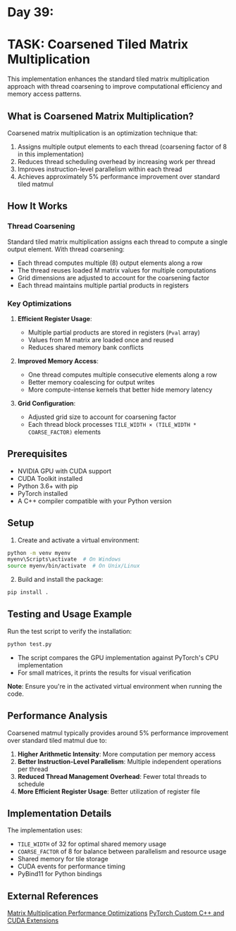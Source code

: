 # Day 39:
# TASK: Coarsened Tiled Matrix Multiplication

This implementation enhances the standard tiled matrix multiplication approach with thread coarsening to improve computational efficiency and memory access patterns.

## What is Coarsened Matrix Multiplication?

Coarsened matrix multiplication is an optimization technique that:

1. Assigns multiple output elements to each thread (coarsening factor of 8 in this implementation)
2. Reduces thread scheduling overhead by increasing work per thread
3. Improves instruction-level parallelism within each thread
4. Achieves approximately 5% performance improvement over standard tiled matmul

## How It Works

### Thread Coarsening

Standard tiled matrix multiplication assigns each thread to compute a single output element. With thread coarsening:

- Each thread computes multiple (8) output elements along a row
- The thread reuses loaded M matrix values for multiple computations
- Grid dimensions are adjusted to account for the coarsening factor
- Each thread maintains multiple partial products in registers

### Key Optimizations

1. **Efficient Register Usage**:
   - Multiple partial products are stored in registers (`Pval` array)
   - Values from M matrix are loaded once and reused
   - Reduces shared memory bank conflicts

2. **Improved Memory Access**:
   - One thread computes multiple consecutive elements along a row
   - Better memory coalescing for output writes
   - More compute-intense kernels that better hide memory latency

3. **Grid Configuration**:
   - Adjusted grid size to account for coarsening factor
   - Each thread block processes `TILE_WIDTH × (TILE_WIDTH * COARSE_FACTOR)` elements

## Prerequisites
- NVIDIA GPU with CUDA support
- CUDA Toolkit installed
- Python 3.6+ with pip
- PyTorch installed
- A C++ compiler compatible with your Python version

## Setup
1. Create and activate a virtual environment:

```bash
python -m venv myenv
myenv\Scripts\activate  # On Windows
source myenv/bin/activate  # On Unix/Linux
```

2. Build and install the package:

```bash
pip install .
```

## Testing and Usage Example
Run the test script to verify the installation:

```bash
python test.py
```

- The script compares the GPU implementation against PyTorch's CPU implementation
- For small matrices, it prints the results for visual verification

**Note**: Ensure you're in the activated virtual environment when running the code.

## Performance Analysis

Coarsened matmul typically provides around 5% performance improvement over standard tiled matmul due to:

1. **Higher Arithmetic Intensity**: More computation per memory access
2. **Better Instruction-Level Parallelism**: Multiple independent operations per thread
3. **Reduced Thread Management Overhead**: Fewer total threads to schedule
4. **More Efficient Register Usage**: Better utilization of register file

## Implementation Details

The implementation uses:
- `TILE_WIDTH` of 32 for optimal shared memory usage
- `COARSE_FACTOR` of 8 for balance between parallelism and resource usage
- Shared memory for tile storage
- CUDA events for performance timing
- PyBind11 for Python bindings

## External References

[Matrix Multiplication Performance Optimizations](https://developer.nvidia.com/blog/cutlass-linear-algebra-cuda/)
[PyTorch Custom C++ and CUDA Extensions](https://pytorch.org/tutorials/advanced/cpp_extension.html)
